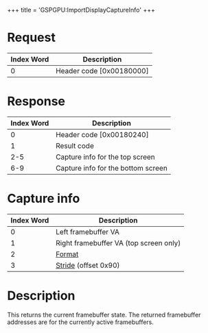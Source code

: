 +++
title = 'GSPGPU:ImportDisplayCaptureInfo'
+++

# Request

| Index Word | Description                |
|------------|----------------------------|
| 0          | Header code \[0x00180000\] |

# Response

| Index Word | Description                        |
|------------|------------------------------------|
| 0          | Header code \[0x00180240\]         |
| 1          | Result code                        |
| 2-5        | Capture info for the top screen    |
| 6-9        | Capture info for the bottom screen |

# Capture info

| Index Word | Description                                                                            |
|------------|----------------------------------------------------------------------------------------|
| 0          | Left framebuffer VA                                                                    |
| 1          | Right framebuffer VA (top screen only)                                                 |
| 2          | [Format](GPU/External_Registers#Framebuffer_format "wikilink")                         |
| 3          | [Stride](GPU/External_Registers#LCD_Source_Framebuffer_Setup "wikilink") (offset 0x90) |

# Description

This returns the current framebuffer state. The returned framebuffer
addresses are for the currently active framebuffers.
